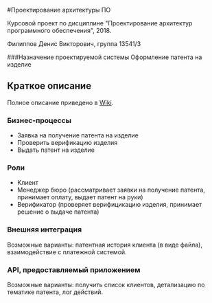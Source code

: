 #Проектирование архитектуры ПО

Курсовой проект по дисциплине "Проектирование архитектур программного обеспечения", 2018.

Филиппов Денис Викторович, группа 13541/3

###Назначение проектируемой системы 
Оформление патента на изделие

## Краткое описание
Полное описание приведено в [Wiki](https://github.com/DenisFV/Architect/wiki).

### Бизнес-процессы

- Заявка на получение патента на изделие
- Проверить верификацию изделия
- Выдать патент на изделие

### Роли

- Клиент
- Менеджер бюро (рассматривает заявки на получение патента, принимает оплату, выдает патент на руки)
- Верификатор (проверяет верифицикацию изделия, принимает решение о выдаче патента)

### Внешняя интеграция

Возможные варианты: патентная история клиента (в виде файла), взаимодействие с платежной системой.

### API, предоставляемый приложением

Возможные варианты: получить список клиентов, детализацию по тематике патента, лог действий.
